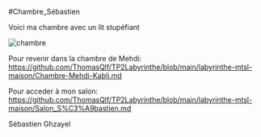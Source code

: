 #Chambre_Sébastien

Voici ma chambre avec un lit stupéfiant

![chambre](https://user-images.githubusercontent.com/54886927/197842114-31a45dd2-af25-4837-8d33-def2430dcfda.jpg)

Pour revenir dans la chambre de Mehdi: https://github.com/ThomasQlf/TP2Labyrinthe/blob/main/labyrinthe-mtsl-maison/Chambre-Mehdi-Kabli.md

Pour acceder à mon salon: https://github.com/ThomasQlf/TP2Labyrinthe/blob/main/labyrinthe-mtsl-maison/Salon_S%C3%A9bastien.md

Sébastien Ghzayel
